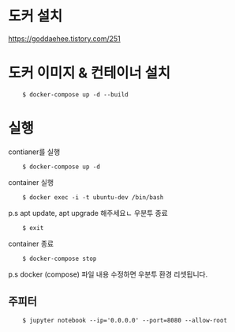 
# 도커 설치
https://goddaehee.tistory.com/251
# 도커 이미지 & 컨테이너 설치
 ```    
     $ docker-compose up -d --build
```

# 실행
contianer를 실행
 ```    
     $ docker-compose up -d
```

container 실행
 ```    
     $ docker exec -i -t ubuntu-dev /bin/bash
```

p.s apt update, apt upgrade 해주세요ㄴ
우분투 종료

 ```    
     $ exit
```

container 종료


 ```    
     $ docker-compose stop
```

p.s docker (compose) 파일 내용 수정하면 우분투 환경 리셋됩니다.

## 주피터 
 ```    
     $ jupyter notebook --ip='0.0.0.0' --port=8080 --allow-root
```


